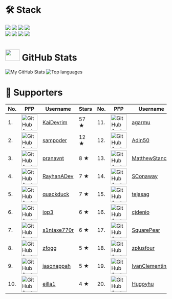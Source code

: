 # 🛠 Stack
![](https://img.shields.io/badge/Editor-VSCode-informational?logo=visual-studio-code&logoColor=white&color=3069C6)
![](https://img.shields.io/badge/Primary%20Language-TypeScript-informational?logo=typescript&logoColor=white&color=3178C6)
![](https://img.shields.io/badge/Runtime-Deno-informational?logo=deno&logoColor=white&color=000000)
![](https://img.shields.io/badge/Shell-Zsh-informational?logo=gnu-bash&logoColor=white&color=4EAA25) <br>
![](https://img.shields.io/badge/Database-PostgreSQL-informational?logo=postgresql&logoColor=white&color=336791)
![](https://img.shields.io/badge/ORM-Prisma-informational?logo=prisma&logoColor=white&color=2D3748)
![](https://img.shields.io/badge/Learning-Rust-informational?logo=rust&logoColor=white&color=970A3F)
![](https://img.shields.io/badge/OS-macOS-informational?logo=Apple&logoColor=white&color=000000)

# <img src="https://github.githubassets.com/images/modules/logos_page/Octocat.png" width="45" height="35"> GitHub Stats

![My GitHub Stats](https://github-readme-stats.vercel.app/api?username=KhushrajRathod&count_private=true&show_icons=true&theme=vue&hide_border=true)
![Top languages](https://github-readme-stats.vercel.app/api/top-langs/?username=KhushrajRathod&layout=compact&theme=buefy&hide_border=true)

# 💖 Supporters

|No.|PFP|Username|Stars|No.|PFP|Username|Stars|
|-|-|-|-|-|-|-|-|
|1.|<img src="https://avatars.githubusercontent.com/u/36937771?u=2042c0c184940baafe0c297ab687075d15b161b2&v=4" alt="GitHub Avatar of KaiDevrim" width="50" height="50"></img>|<a href="https://github.com/KaiDevrim">KaiDevrim</a>|57 ★|11.|<img src="https://avatars.githubusercontent.com/u/55563106?v=4" alt="GitHub Avatar of agarmu" width="50" height="50"></img>|<a href="https://github.com/agarmu">agarmu</a>|3 ★|
|2.|<img src="https://avatars.githubusercontent.com/u/39828164?u=a30eebfa6046ce09178f031e2203defb1a4bb329&v=4" alt="GitHub Avatar of sampoder" width="50" height="50"></img>|<a href="https://github.com/sampoder">sampoder</a>|12 ★|12.|<img src="https://avatars.githubusercontent.com/u/76610370?u=b309dba0370dcaddf5766107440018795c39ee36&v=4" alt="GitHub Avatar of Adin50" width="50" height="50"></img>|<a href="https://github.com/Adin50">Adin50</a>|3 ★|
|3.|<img src="https://avatars.githubusercontent.com/u/46251241?u=b0c07c92401a5bb823b5a2038cdc5c36a7d62db3&v=4" alt="GitHub Avatar of pranavnt" width="50" height="50"></img>|<a href="https://github.com/pranavnt">pranavnt</a>|8 ★|13.|<img src="https://avatars.githubusercontent.com/u/14811170?u=cce7ba4230f82f7c5a3c642f44d71ff845306246&v=4" alt="GitHub Avatar of MatthewStanciu" width="50" height="50"></img>|<a href="https://github.com/MatthewStanciu">MatthewStanciu</a>|3 ★|
|4.|<img src="https://avatars.githubusercontent.com/u/72509475?u=59fcdabd90f55beaa9fa7a9b5164200899df9e2c&v=4" alt="GitHub Avatar of RayhanADev" width="50" height="50"></img>|<a href="https://github.com/RayhanADev">RayhanADev</a>|7 ★|14.|<img src="https://avatars.githubusercontent.com/u/20807660?v=4" alt="GitHub Avatar of SConaway" width="50" height="50"></img>|<a href="https://github.com/SConaway">SConaway</a>|3 ★|
|5.|<img src="https://avatars.githubusercontent.com/u/38882631?u=ec1a2b508dd5df5c3af57133cd5ed6a29cf196ba&v=4" alt="GitHub Avatar of quackduck" width="50" height="50"></img>|<a href="https://github.com/quackduck">quackduck</a>|7 ★|15.|<img src="https://avatars.githubusercontent.com/u/67542663?u=ffff9d5ecca7659302dc9d95e21bd364b26310c6&v=4" alt="GitHub Avatar of tejasag" width="50" height="50"></img>|<a href="https://github.com/tejasag">tejasag</a>|3 ★|
|6.|<img src="https://avatars.githubusercontent.com/u/79815764?u=f0d564eddbaef23888ff49df72206843da0c07ea&v=4" alt="GitHub Avatar of iop3" width="50" height="50"></img>|<a href="https://github.com/iop3">iop3</a>|6 ★|16.|<img src="https://avatars.githubusercontent.com/u/34525547?u=aa23d52a519971ca21628a3ce3d4cf06510aefce&v=4" alt="GitHub Avatar of cjdenio" width="50" height="50"></img>|<a href="https://github.com/cjdenio">cjdenio</a>|3 ★|
|7.|<img src="https://avatars.githubusercontent.com/u/53065463?u=50acc6df62c23116c8c3112f999d1446092ec229&v=4" alt="GitHub Avatar of s1ntaxe770r" width="50" height="50"></img>|<a href="https://github.com/s1ntaxe770r">s1ntaxe770r</a>|6 ★|17.|<img src="https://avatars.githubusercontent.com/u/16364318?u=0b91ab52197c7f47b39adbf56d54859b14f785bb&v=4" alt="GitHub Avatar of SquarePear" width="50" height="50"></img>|<a href="https://github.com/SquarePear">SquarePear</a>|3 ★|
|8.|<img src="https://avatars.githubusercontent.com/u/774794?u=b7668877f5793858cafb8d1a17796772e4713c4f&v=4" alt="GitHub Avatar of zfogg" width="50" height="50"></img>|<a href="https://github.com/zfogg">zfogg</a>|5 ★|18.|<img src="https://avatars.githubusercontent.com/u/73612690?u=01000fa86b264173dad5885e1c5d0ab5a780c063&v=4" alt="GitHub Avatar of zplusfour" width="50" height="50"></img>|<a href="https://github.com/zplusfour">zplusfour</a>|3 ★|
|9.|<img src="https://avatars.githubusercontent.com/u/30608521?u=595bd922ba280d40ad9dd80dd9424e474ac60cb4&v=4" alt="GitHub Avatar of jasonappah" width="50" height="50"></img>|<a href="https://github.com/jasonappah">jasonappah</a>|5 ★|19.|<img src="https://avatars.githubusercontent.com/u/71457970?u=63825a7c4657d521a4054dd45640134b24b13892&v=4" alt="GitHub Avatar of IvanClementino" width="50" height="50"></img>|<a href="https://github.com/IvanClementino">IvanClementino</a>|2 ★|
|10.|<img src="https://avatars.githubusercontent.com/u/72365100?u=09e71f650761ecbd59b850d31185149bea9dbffd&v=4" alt="GitHub Avatar of eilla1" width="50" height="50"></img>|<a href="https://github.com/eilla1">eilla1</a>|4 ★|20.|<img src="https://avatars.githubusercontent.com/u/69009840?v=4" alt="GitHub Avatar of Hugoyhu" width="50" height="50"></img>|<a href="https://github.com/Hugoyhu">Hugoyhu</a>|2 ★|